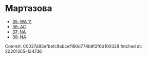 # Мартазова
- [35: WA 11](35.md)
- [36: AC](36.md)
- [37: NA](37.md)
- [38: NA](38.md)

Commit: 00027d83efbefc8abcef180d774b8f2f6d100328
 fetched at: 20201205-134736
